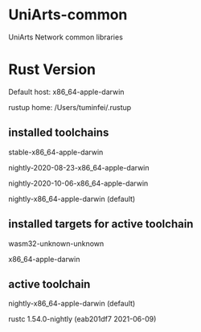 # UniArts-common
UniArts Network common libraries


# Rust Version
Default host: x86_64-apple-darwin

rustup home:  /Users/tuminfei/.rustup

installed toolchains
--------------------

stable-x86_64-apple-darwin

nightly-2020-08-23-x86_64-apple-darwin

nightly-2020-10-06-x86_64-apple-darwin

nightly-x86_64-apple-darwin (default)

installed targets for active toolchain
--------------------------------------

wasm32-unknown-unknown

x86_64-apple-darwin

active toolchain
----------------

nightly-x86_64-apple-darwin (default)

rustc 1.54.0-nightly (eab201df7 2021-06-09)


